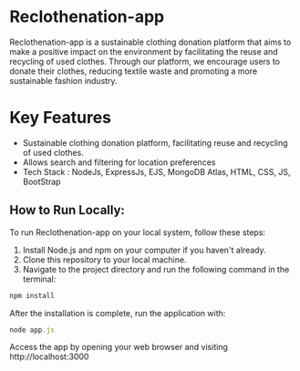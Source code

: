 # Reclothenation-app
Reclothenation-app is a sustainable clothing donation platform that aims to make a positive impact on the environment by facilitating the reuse and recycling of used clothes. Through our platform, we encourage users to donate their  clothes, reducing textile waste and promoting a more sustainable fashion industry.

# Key Features
- Sustainable clothing donation platform, facilitating reuse and recycling of used clothes.
- Allows search and filtering for location preferences
- Tech Stack : NodeJs, ExpressJs, EJS, MongoDB Atlas, HTML, CSS, JS, BootStrap

## How to Run Locally:
To run Reclothenation-app on your local system, follow these steps:

1. Install Node.js and npm on your computer if you haven't already.
2. Clone this repository to your local machine.
3. Navigate to the project directory and run the following command in the terminal:

``` javascript
npm install
```
After the installation is complete, run the application with:
``` javascript
node app.js
```
Access the app by opening your web browser and visiting http://localhost:3000

